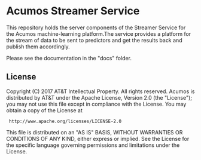 # Acumos Streamer Service

This repository holds the server components of the Streamer Service
for the Acumos machine-learning platform.The service provides a platform for 
the stream of data to be sent to predictors and get the results back and publish
them accordingly.

Please see the documentation in the "docs" folder.

## License

Copyright (C) 2017 AT&T Intellectual Property. All rights reserved.
Acumos is distributed by AT&T under the Apache License, Version 2.0 (the "License");
you may not use this file except in compliance with the License. You may obtain a copy of the License at

     http://www.apache.org/licenses/LICENSE-2.0

This file is distributed on an "AS IS" BASIS, WITHOUT WARRANTIES OR CONDITIONS OF ANY KIND, either 
express or implied.  See the License for the specific language governing permissions and limitations 
under the License.